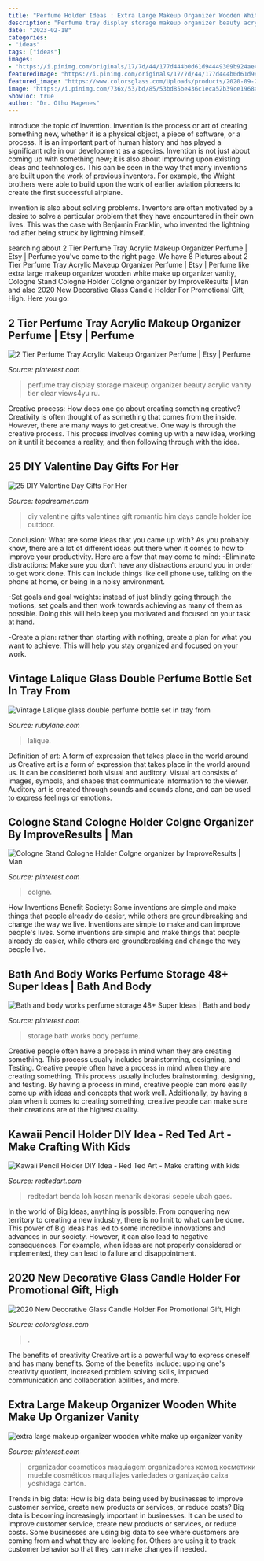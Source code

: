 ```yaml
---
title: "Perfume Holder Ideas : Extra Large Makeup Organizer Wooden White Make Up Organizer Vanity"
description: "Perfume tray display storage makeup organizer beauty acrylic vanity tier clear views4yu ru"
date: "2023-02-18"
categories:
- "ideas"
tags: ["ideas"]
images:
- "https://i.pinimg.com/originals/17/7d/44/177d444b0d61d94449309b924ae4daff.jpg"
featuredImage: "https://i.pinimg.com/originals/17/7d/44/177d444b0d61d94449309b924ae4daff.jpg"
featured_image: "https://www.colorsglass.com/Uploads/products/2020-09-24/en-H38e51141f29345d6b2047d5d02a70e8dK.jpg"
image: "https://i.pinimg.com/736x/53/bd/85/53bd85be436c1eca52b39ce1968ac1ca.jpg"
ShowToc: true
author: "Dr. Otho Hagenes"
---
```



Introduce the topic of invention.
Invention is the process or art of creating something new, whether it is a physical object, a piece of software, or a process. It is an important part of human history and has played a significant role in our development as a species.
Invention is not just about coming up with something new; it is also about improving upon existing ideas and technologies. This can be seen in the way that many inventions are built upon the work of previous inventors. For example, the Wright brothers were able to build upon the work of earlier aviation pioneers to create the first successful airplane.

Invention is also about solving problems. Inventors are often motivated by a desire to solve a particular problem that they have encountered in their own lives. This was the case with Benjamin Franklin, who invented the lightning rod after being struck by lightning himself.

	

		
searching about 2 Tier Perfume Tray Acrylic Makeup Organizer Perfume | Etsy | Perfume you've came to the right page. We have 8 Pictures about 2 Tier Perfume Tray Acrylic Makeup Organizer Perfume | Etsy | Perfume like extra large makeup organizer wooden white make up organizer vanity, Cologne Stand Cologne Holder Colgne organizer by ImproveResults | Man and also 2020 New Decorative Glass Candle Holder For Promotional Gift, High. Here you go:
		
    
## 2 Tier Perfume Tray Acrylic Makeup Organizer Perfume | Etsy | Perfume

<img loading=lazy src="https://i.pinimg.com/736x/3e/74/fa/3e74fac6a1b88c7f32008fd3a0acae2d--perfume-storage-perfume-tray.jpg" onerror="this.onerror=null;this.src='https://tse3.mm.bing.net/th?id=OIP.HIWwfXrwHAOUokQkUIw8HwHaIL&amp;pid=15.1';" alt="2 Tier Perfume Tray Acrylic Makeup Organizer Perfume | Etsy | Perfume">

_Source: pinterest.com_

>perfume tray display storage makeup organizer beauty acrylic vanity tier clear views4yu ru. 

	

Creative process: How does one go about creating something creative?
Creativity is often thought of as something that comes from the inside. However, there are many ways to get creative. One way is through the creative process. This process involves coming up with a new idea, working on it until it becomes a reality, and then following through with the idea.

    
## 25 DIY Valentine Day Gifts For Her

<img loading=lazy src="http://www.topdreamer.com/wp-content/uploads/2014/01/Valentine-Gift-for-her-1.jpg" onerror="this.onerror=null;this.src='https://tse1.mm.bing.net/th?id=OIP.1lY85hXC9jH8v3vTU3JHTgHaFj&amp;pid=15.1';" alt="25 DIY Valentine Day Gifts For Her">

_Source: topdreamer.com_

>diy valentine gifts valentines gift romantic him days candle holder ice outdoor. 

	

Conclusion: What are some ideas that you came up with?
As you probably know, there are a lot of different ideas out there when it comes to how to improve your productivity. Here are a few that may come to mind:
-Eliminate distractions: Make sure you don't have any distractions around you in order to get work done. This can include things like cell phone use, talking on the phone at home, or being in a noisy environment.

-Set goals and goal weights: instead of just blindly going through the motions, set goals and then work towards achieving as many of them as possible. Doing this will help keep you motivated and focused on your task at hand.

-Create a plan: rather than starting with nothing, create a plan for what you want to achieve. This will help you stay organized and focused on your work.

    
## Vintage Lalique Glass Double Perfume Bottle Set In Tray From

<img loading=lazy src="https://cdn0.rubylane.com/shops/quirkyantiques/0002246.0L.jpg?91" onerror="this.onerror=null;this.src='https://tse1.mm.bing.net/th?id=OIP.BouckEe9p0gDL4lamY5q-gHaHZ&amp;pid=15.1';" alt="Vintage Lalique glass double perfume bottle set in tray from">

_Source: rubylane.com_

>lalique. 

	

Definition of art: A form of expression that takes place in the world around us
Creative art is a form of expression that takes place in the world around us. It can be considered both visual and auditory. Visual art consists of images, symbols, and shapes that communicate information to the viewer. Auditory art is created through sounds and sounds alone, and can be used to express feelings or emotions.

    
## Cologne Stand Cologne Holder Colgne Organizer By ImproveResults | Man

<img loading=lazy src="https://i.pinimg.com/originals/17/7d/44/177d444b0d61d94449309b924ae4daff.jpg" onerror="this.onerror=null;this.src='https://tse3.mm.bing.net/th?id=OIP.tVfidJPlvdeapX2sEpChxgHaGo&amp;pid=15.1';" alt="Cologne Stand Cologne Holder Colgne organizer by ImproveResults | Man">

_Source: pinterest.com_

>colgne. 

	

How Inventions Benefit Society: Some inventions are simple and make things that people already do easier, while others are groundbreaking and change the way we live.
Inventions are simple to make and can improve people's lives. Some inventions are simple and make things that people already do easier, while others are groundbreaking and change the way people live.

    
## Bath And Body Works Perfume Storage 48+ Super Ideas | Bath And Body

<img loading=lazy src="https://i.pinimg.com/736x/53/bd/85/53bd85be436c1eca52b39ce1968ac1ca.jpg" onerror="this.onerror=null;this.src='https://tse1.mm.bing.net/th?id=OIP.qEgTwelr2gUL9DQNGaZmwAAAAA&amp;pid=15.1';" alt="Bath and body works perfume storage 48+ Super Ideas | Bath and body">

_Source: pinterest.com_

>storage bath works body perfume. 

	

Creative people often have a process in mind when they are creating something. This process usually includes brainstorming, designing, and Testing.
Creative people often have a process in mind when they are creating something. This process usually includes brainstorming, designing, and testing. By having a process in mind, creative people can more easily come up with ideas and concepts that work well. Additionally, by having a plan when it comes to creating something, creative people can make sure their creations are of the highest quality.

    
## Kawaii Pencil Holder DIY Idea - Red Ted Art - Make Crafting With Kids

<img loading=lazy src="https://www.redtedart.com/wp-content/uploads/2017/06/Kawaii-Pencil-Holders-600x400.jpg" onerror="this.onerror=null;this.src='https://tse1.mm.bing.net/th?id=OIP.kj5AjNzecBLwWjE_HNQnTQHaE8&amp;pid=15.1';" alt="Kawaii Pencil Holder DIY Idea - Red Ted Art - Make crafting with kids">

_Source: redtedart.com_

>redtedart benda loh kosan menarik dekorasi sepele ubah gaes. 

	

In the world of Big Ideas, anything is possible. From conquering new territory to creating a new industry, there is no limit to what can be done. This power of Big Ideas has led to some incredible innovations and advances in our society. However, it can also lead to negative consequences. For example, when ideas are not properly considered or implemented, they can lead to failure and disappointment.

    
## 2020 New Decorative Glass Candle Holder For Promotional Gift, High

<img loading=lazy src="https://www.colorsglass.com/Uploads/products/2020-09-24/en-H38e51141f29345d6b2047d5d02a70e8dK.jpg" onerror="this.onerror=null;this.src='https://tse2.mm.bing.net/th?id=OIP.TxCimWcg0UgdbG84p7xvmwHaHa&amp;pid=15.1';" alt="2020 New Decorative Glass Candle Holder For Promotional Gift, High">

_Source: colorsglass.com_

>. 

	

The benefits of creativity
Creative art is a powerful way to express oneself and has many benefits. Some of the benefits include: upping one's creativity quotient, increased problem solving skills, improved communication and collaboration abilities, and more.

    
## Extra Large Makeup Organizer Wooden White Make Up Organizer Vanity

<img loading=lazy src="https://i.pinimg.com/originals/6d/ce/bb/6dcebbdff7c2e8c727ce6123db2d8925.jpg" onerror="this.onerror=null;this.src='https://tse3.mm.bing.net/th?id=OIP.XxihRm_toDH_nrg0_F34BQHaHa&amp;pid=15.1';" alt="extra large makeup organizer wooden white make up organizer vanity">

_Source: pinterest.com_

>organizador cosmeticos maquiagem organizadores комод косметики mueble cosméticos maquillajes variedades organização caixa yoshidaga cartón. 

	

Trends in big data: How is big data being used by businesses to improve customer service, create new products or services, or reduce costs?
Big data is becoming increasingly important in businesses. It can be used to improve customer service, create new products or services, or reduce costs. Some businesses are using big data to see where customers are coming from and what they are looking for. Others are using it to track customer behavior so that they can make changes if needed.

